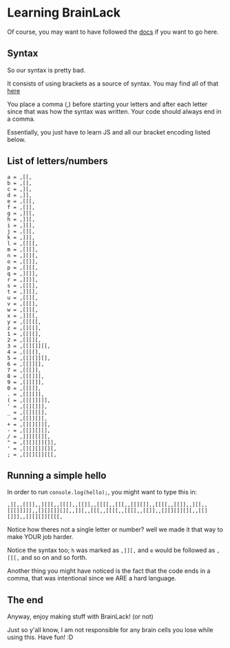 # Learning BrainLack
Of course, you may want to have followed the [docs](https://brainlack.github.io/) if you want to go here.

## Syntax
So our syntax is pretty bad.

It consists of using brackets as a source of syntax. You may find all of that [here](https://github.com/brainlack/brainlack/blob/main/compiler.js)

You place a comma (,) before starting your letters and after each letter since that was how the syntax was written. Your code should always end in a comma. 

Essentially, you just have to learn JS and all our bracket encoding listed below.

## List of letters/numbers
```
a = ,[[,
b = ,[],
c = ,][,
d = ,]],
e = ,[[[,
f = ,[]],
g = ,][[,
h = ,]][,
i = ,][],
j = ,[][,
k = ,]]],
l = ,[[[[,
m = ,[][],
n = ,][][,
o = ,[[]],
p = ,[][[,
q = ,][]],
r = ,]]]],
s = ,[[[],
t = ,]][],
u = ,[[][,
v = ,[[[],
w = ,[]][,
x = ,]][[,
y = ,[[[[[,
z = ,[][[],
1 = ,[[][],
2 = ,[][][,
3 = ,[[][]][[,
4 = ,[[[[],
5 = ,[[][]][],
6 = ,[[]][],
7 = ,[[[]],
8 = ,[[[]]],
9 = ,[]][]],
0 = ,[[[]],
. = ,[[][]],
( = ,[[[]]]]],
' = ,[[][]]],
_ = ,[[][[[],
  = ,[[]][][,
+ = ,[][][]][,
- = ,[[]][][],
/ = ,]]][[[][,
" = ,[][][]][]],
' = ,[][][]][][,
; = ,[][][]][[[,
```

## Running a simple hello
In order to run `console.log(hello);`, you might want to type this in:
```
,][,,[[]],,][][,,[[[],,[[]],,[[[[,,[[[,,[[][]],,[[[[,,[[]],,][[,,[[[]]]]],,[][][]][][,,]][,,[[[,,[[[[,,[[[[,,[[]],,[][][]][][,,[[][]]],,[][][]][[[[,
```
Notice how theres not a single letter or number? well we made it that way to make YOUR job harder.

Notice the syntax too; `h` was marked as `,]][,` and `e` would be followed as `,[[[,` and so on and so forth.

Another thing you might have noticed is the fact that the code ends in a comma, that was intentional since we ARE a hard language.

## The end
Anyway, enjoy making stuff with BrainLack! (or not)

Just so y'all know, I am not responsible for any brain cells you lose while using this. Have fun! :D
